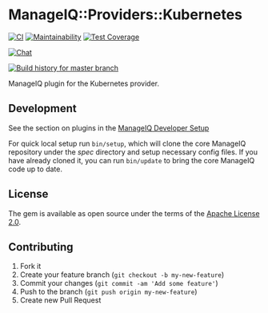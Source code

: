 # ManageIQ::Providers::Kubernetes

[![CI](https://github.com/ManageIQ/manageiq-providers-kubernetes/actions/workflows/ci.yaml/badge.svg)](https://github.com/ManageIQ/manageiq-providers-kubernetes/actions/workflows/ci.yaml)
[![Maintainability](https://api.codeclimate.com/v1/badges/68c125f5d4f62af02a16/maintainability)](https://codeclimate.com/github/ManageIQ/manageiq-providers-kubernetes/maintainability)
[![Test Coverage](https://api.codeclimate.com/v1/badges/68c125f5d4f62af02a16/test_coverage)](https://codeclimate.com/github/ManageIQ/manageiq-providers-kubernetes/test_coverage)

[![Chat](https://badges.gitter.im/Join%20Chat.svg)](https://gitter.im/ManageIQ/manageiq-providers-kubernetes?utm_source=badge&utm_medium=badge&utm_campaign=pr-badge&utm_content=badge)

[![Build history for master branch](https://buildstats.info/github/chart/ManageIQ/manageiq-providers-kubernetes?branch=master&buildCount=50&includeBuildsFromPullRequest=false&showstats=false)](https://github.com/ManageIQ/manageiq-providers-kubernetes/actions?query=branch%3Amaster)

ManageIQ plugin for the Kubernetes provider.

## Development

See the section on plugins in the [ManageIQ Developer Setup](http://manageiq.org/docs/guides/developer_setup/plugins)

For quick local setup run `bin/setup`, which will clone the core ManageIQ repository under the *spec* directory and setup necessary config files. If you have already cloned it, you can run `bin/update` to bring the core ManageIQ code up to date.

## License

The gem is available as open source under the terms of the [Apache License 2.0](http://www.apache.org/licenses/LICENSE-2.0).

## Contributing

1. Fork it
2. Create your feature branch (`git checkout -b my-new-feature`)
3. Commit your changes (`git commit -am 'Add some feature'`)
4. Push to the branch (`git push origin my-new-feature`)
5. Create new Pull Request
